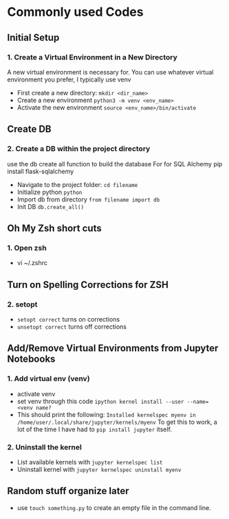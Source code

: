 # Commonly used Codes

## Initial Setup
### 1. Create a Virtual Environment in a New Directory
A new virtual environment is necessary for. You can use
whatever virtual environment you prefer, I typically use venv
- First create a new directory: `mkdir <dir_name>`
- Create a new environment `python3 -m venv <env_name>`
- Activate the new environment `source <env_name>/bin/activate`

## Create DB
### 2. Create a DB within the project directory
use the db create all function to build the database
For for SQL Alchemy pip install flask-sqlalchemy
- Navigate to the project folder: `cd filename`
- Initialize python `python`
- Import db from directory `from filename import db`
- Init DB `db.create_all()`

## Oh My Zsh short cuts
### 1. Open zsh
- vi ~/.zshrc

## Turn on Spelling Corrections for ZSH
### 2. setopt
- `setopt correct` turns on corrections
- `unsetopt correct` turns off corrections 

## Add/Remove Virtual Environments from Jupyter Notebooks
### 1. Add virtual env (venv)
- activate venv
- set venv through this code `ipython kernel install --user --name=<venv name?`
- This should print the following: 
`Installed kernelspec myenv in /home/user/.local/share/jupyter/kernels/myenv`
To get this to work, a lot of the time I have had to `pip install jupyter` itself. 

### 2. Uninstall the kernel
- List available kernels with `jupyter kernelspec list`
- Uninstall kernel with `jupyter kernelspec uninstall myenv`

## Random stuff organize later
- use `touch something.py` to create an empty file in the command line. 
